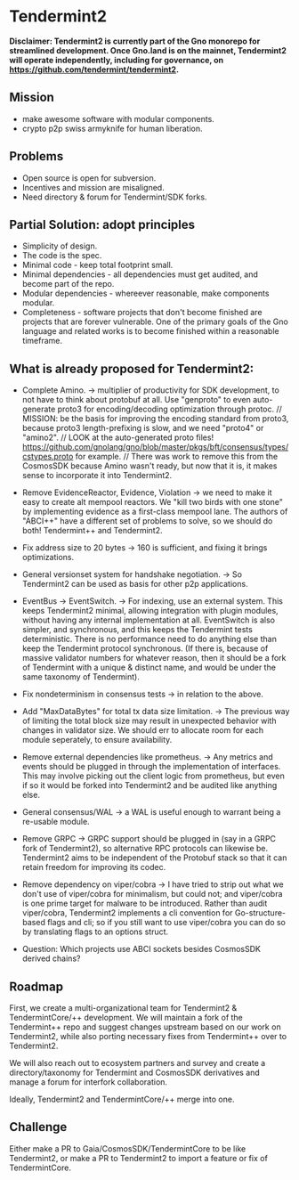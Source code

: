 # Tendermint2

**Disclaimer: Tendermint2 is currently part of the Gno monorepo for streamlined development. Once Gno.land is on the mainnet, Tendermint2 will operate independently, including for governance, on https://github.com/tendermint/tendermint2.**

## Mission

 * make awesome software with modular components.
 * crypto p2p swiss armyknife for human liberation.

## Problems

 * Open source is open for subversion.
 * Incentives and mission are misaligned.
 * Need directory & forum for Tendermint/SDK forks.

## Partial Solution: adopt principles

 * Simplicity of design.
 * The code is the spec.
 * Minimal code - keep total footprint small.
 * Minimal dependencies - all dependencies must get audited, and become part of
   the repo.
 * Modular dependencies - whereever reasonable, make components modular.
 * Completeness - software projects that don't become finished are projects
   that are forever vulnerable. One of the primary goals of the Gno language
   and related works is to become finished within a reasonable timeframe.

## What is already proposed for Tendermint2:

* Complete Amino. -> multiplier of productivity for SDK development, to not
  have to think about protobuf at all. Use "genproto" to even auto-generate
  proto3 for encoding/decoding optimization through protoc. // MISSION: be the
  basis for improving the encoding standard from proto3, because proto3
  length-prefixing is slow, and we need "proto4" or "amino2". // LOOK at the
  auto-generated proto files!
  https://github.com/gnolang/gno/blob/master/pkgs/bft/consensus/types/cstypes.proto
  for example. // There was work to remove this from the CosmosSDK because
  Amino wasn't ready, but now that it is, it makes sense to incorporate it into
  Tendermint2.

* Remove EvidenceReactor, Evidence, Violation -> we need to make it easy to
  create alt mempool reactors. We "kill two birds with one stone" by
  implementing evidence as a first-class mempool lane. The authors of "ABCI++"
  have a different set of problems to solve, so we should do both! Tendermint++
  and Tendermint2.

* Fix address size to 20 bytes -> 160 is sufficient, and fixing it brings
  optimizations.

* General versionset system for handshake negotiation. -> So Tendermint2 can be
  used as basis for other p2p applications.

* EventBus -> EventSwitch. -> For indexing, use an external system. This keeps
  Tendermint2 minimal, allowing integration with plugin modules, without having
  any internal implementation at all. EventSwitch is also simpler, and
  synchronous, and this keeps the Tendermint tests deterministic. There is no
  performance need to do anything else than keep the Tendermint protocol
  synchronous. (If there is, because of massive validator numbers for whatever
  reason, then it should be a fork of Tendermint with a unique & distinct name,
  and would be under the same taxonomy of Tendermint).

* Fix nondeterminism in consensus tests -> in relation to the above.

* Add "MaxDataBytes" for total tx data size limitation. -> The previous way of
  limiting the total block size may result in unexpected behavior with changes
  in validator size. We should err to allocate room for each module seperately,
  to ensure availability.

* Remove external dependencies like prometheus. -> Any metrics and events
  should be plugged in through the implementation of interfaces. This may
  involve picking out the client logic from prometheus, but even if so it would
  be forked into Tendermint2 and be audited like anything else.

* General consensus/WAL -> a WAL is useful enough to warrant being a re-usable
  module.

* Remove GRPC -> GRPC support should be plugged in (say in a GRPC fork of
  Tendermint2), so alternative RPC protocols can likewise be. Tendermint2 aims
  to be independent of the Protobuf stack so that it can retain freedom for
  improving its codec.

* Remove dependency on viper/cobra -> I have tried to strip out what we don't
  use of viper/cobra for minimalism, but could not; and viper/cobra is one
  prime target for malware to be introduced. Rather than audit viper/cobra,
  Tendermint2 implements a cli convention for Go-structure-based flags and cli;
  so if you still want to use viper/cobra you can do so by translating flags to
  an options struct.

* Question: Which projects use ABCI sockets besides CosmosSDK derived chains?

## Roadmap

First, we create a multi-organizational team for Tendermint2 &
TendermintCore/++ development. We will maintain a fork of the Tendermint++ repo
and suggest changes upstream based on our work on Tendermint2, while also
porting necessary fixes from Tendermint++ over to Tendermint2.

We will also reach out to ecosystem partners and survey and create a
directory/taxonomy for Tendermint and CosmosSDK derivatives and manage a forum
for interfork collaboration.

Ideally, Tendermint2 and TendermintCore/++ merge into one.

## Challenge

Either make a PR to Gaia/CosmosSDK/TendermintCore to be like Tendermint2, or
make a PR to Tendermint2 to import a feature or fix of TendermintCore.
